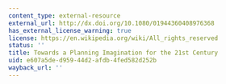 ```yaml
---
content_type: external-resource
external_url: http://dx.doi.org/10.1080/01944360408976368
has_external_license_warning: true
license: https://en.wikipedia.org/wiki/All_rights_reserved
status: ''
title: Towards a Planning Imagination for the 21st Century
uid: e607a5de-d959-44d2-afdb-4fed582d252b
wayback_url: ''
---
```

